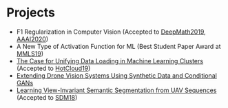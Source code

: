 # Projects

* F1 Regularization in Computer Vision (Accepted to [DeepMath2019](https://deepmath-conference.com/), [AAAI2020](https://aaai.org/Conferences/AAAI-20/))
* A New Type of Activation Function for ML (Best Student Paper Award at [MMLS19](http://mmls.cc/))
* [The Case for Unifying Data Loading in Machine Learning Clusters](./assets/hotcloud19.pdf) (Accepted to [HotCloud19](https://www.usenix.org/conference/hotcloud19))
* [Extending Drone Vision Systems Using Synthetic Data and Conditional GANs](https://abhayvenkatesh.com/conditional-drones)
* [Learning View-Invariant Semantic Segmentation from UAV Sequences](./assets/sdm2018.pdf) (Accepted to [SDM18](https://archive.siam.org/meetings/sdm18/))
